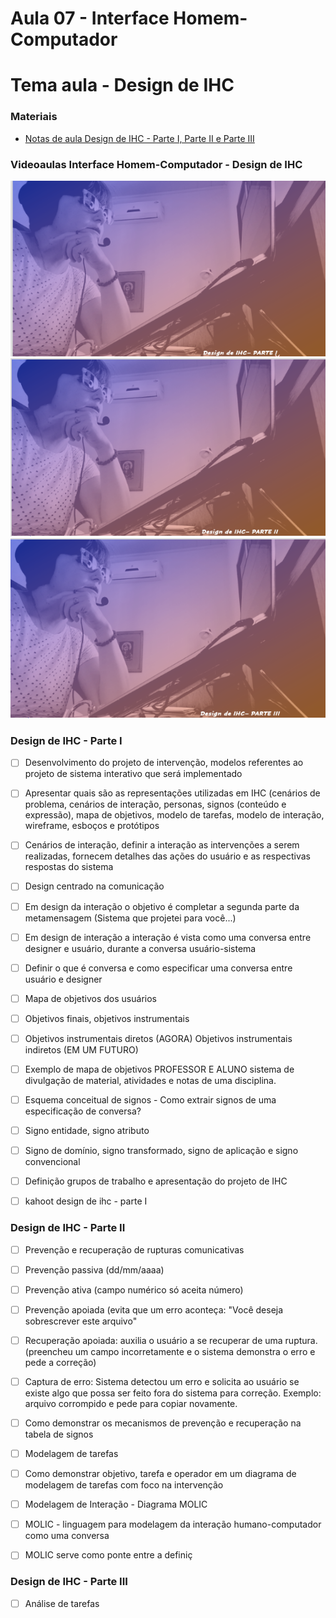 # Aula 07 - Interface Homem-Computador
# Tema aula - Design de IHC


### Materiais
- [Notas de aula Design de IHC - Parte I, Parte II e Parte III](design_de_ihc.pdf)


### Videoaulas Interface Homem-Computador -  Design de IHC
[![Design de IHC - Parte I](capa_14.png)](https://youtu.be/KkANG3_zaic)
[![Design de IHC - Parte II](capa_15.png)](https://youtu.be/yA6xtST_G8Q)
[![Design de IHC - Parte III](capa_16.png)](https://youtu.be/_fdcRcmcGsw)



### Design de IHC - Parte I 

- [ ]  Desenvolvimento do projeto de intervenção, modelos referentes ao projeto de sistema interativo que será implementado
- [ ]  Apresentar quais são as representações utilizadas em IHC (cenários de problema, cenários de interação, personas, signos (conteúdo e expressão), mapa de objetivos, modelo de tarefas, modelo de interação, wireframe, esboços e protótipos
- [ ]  Cenários de interação, definir a interação as intervenções a serem realizadas, fornecem detalhes das ações do usuário e as respectivas respostas do sistema
- [ ]  Design centrado na comunicação 
- [ ]  Em design da interação o objetivo é completar a segunda parte da metamensagem (Sistema que projetei para você...)
- [ ]  Em design de interação a interação é vista como uma conversa entre designer e usuário, durante a conversa usuário-sistema
- [ ]  Definir o que é conversa e como especificar uma conversa entre usuário e designer
- [ ]  Mapa de objetivos dos usuários
- [ ]  Objetivos finais, objetivos instrumentais
- [ ]  Objetivos instrumentais diretos (AGORA) Objetivos instrumentais indiretos (EM UM FUTURO)
- [ ]  Exemplo de mapa de objetivos PROFESSOR E ALUNO sistema de divulgação de material, atividades e notas de uma disciplina.
- [ ]  Esquema conceitual de signos - Como extrair signos de uma especificação de conversa?
- [ ]  Signo entidade, signo atributo
- [ ]  Signo de domínio, signo transformado, signo de aplicação e signo convencional
- [ ]  Definição grupos de trabalho e apresentação do projeto de IHC
- [ ]  kahoot design de ihc - parte I



### Design de IHC - Parte II  

- [ ]  Prevenção e recuperação de rupturas comunicativas
- [ ]  Prevenção passiva (dd/mm/aaaa)
- [ ]  Prevenção ativa (campo numérico só aceita número)
- [ ]  Prevenção apoiada (evita que um erro aconteça: "Você deseja sobrescrever este arquivo"
- [ ]  Recuperação apoiada: auxilia o usuário a se recuperar de uma ruptura. (preencheu um campo incorretamente e o sistema demonstra o erro e pede a correção)
- [ ]  Captura de erro: Sistema detectou um erro e solicita ao usuário se existe algo que possa ser feito fora do sistema para correção. Exemplo: arquivo corrompido e pede para copiar novamente.
- [ ]  Como demonstrar os mecanismos de prevenção e recuperação na tabela de signos
- [ ]  Modelagem de tarefas
- [ ]  Como demonstrar objetivo, tarefa e operador em um diagrama de modelagem de tarefas com foco na intervenção
- [ ]  Modelagem de Interação - Diagrama MOLIC
- [ ]  MOLIC - linguagem para modelagem da interação humano-computador como uma conversa
- [ ]  MOLIC serve como ponte entre a definiç




### Design de IHC - Parte III 
- [ ]  Análise de tarefas
